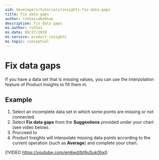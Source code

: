 ```yaml
---
uid: developers/tutorials/insights-fix-data-gaps
title: Fix data gaps
author: ruthaisabokhae
description: Fix data gaps
ms.author: ruthai
ms.date: 09/27/2019
ms.service: product-insights
ms.topic: conceptual
---
```

# Fix data gaps

If you have a data set that is missing values, you can use the interpolation feature of Product Insights to fill them in.

## Example

1. Select an incomplete data set in which some points are missing or not connected.
2. Select **Fix data gaps** from the **Suggestions** provided under your chart (see video below).  
3. Procceed to 
4. Product Insights will interpolate missing data points according to the current operation (such as **Average**) and complete your chart.


[!VIDEO https://youtube.com/embed/bt9uSuk0hxI]



